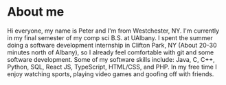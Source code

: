 # About me
Hi everyone, my name is Peter and I'm from Westchester, NY. I'm currently in my final semester of my comp sci B.S. at UAlbany. I spent the summer doing a software development internship in Clifton Park, NY (About 20-30 minutes north of Albany), so I already feel comfortable with git and some software development. Some of my software skills include: Java, C, C++, Python, SQL, React JS, TypeScript, HTML/CSS, and PHP. In my free time I enjoy watching sports, playing video games and goofing off with friends.

